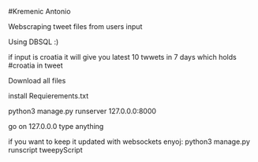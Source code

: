 #Kremenic Antonio

Webscraping tweet files from users input

Using DBSQL :)

if input is croatia it will give you latest 10 twwets in 7 days which holds #croatia in tweet

Download all files

install Requierements.txt

python3 manage.py runserver 127.0.0.0:8000

go on 127.0.0.0
type anything

if you want to keep it updated with websockets enyoj:
python3 manage.py runscript tweepyScript
